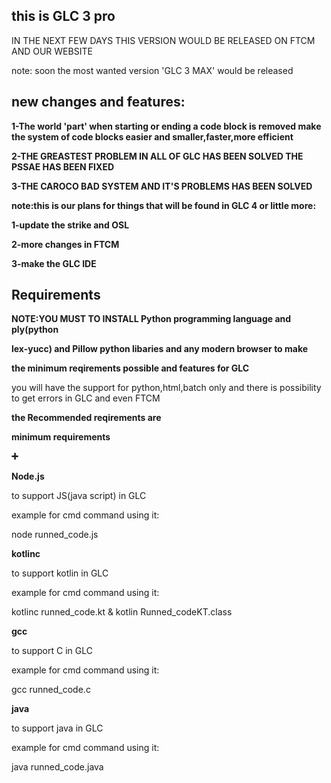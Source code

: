 ## this is GLC 3 pro


IN THE NEXT FEW DAYS THIS VERSION WOULD BE RELEASED ON FTCM AND OUR WEBSITE


note: soon the most wanted version 'GLC 3 MAX' would be released


## new changes and features:


**1-The world 'part' when starting or ending a code block is removed make the system of code blocks easier and smaller,faster,more efficient**

**2-THE GREASTEST PROBLEM IN ALL OF GLC HAS BEEN SOLVED THE PSSAE HAS BEEN FIXED**

**3-THE CAROCO BAD SYSTEM AND IT'S PROBLEMS HAS BEEN SOLVED**

**note:this is our plans for things that will be found in GLC 4 or little more:**

**1-update the strike and OSL**

**2-more changes in FTCM**

**3-make the GLC IDE**

## Requirements
**NOTE:YOU MUST TO INSTALL Python programming language and ply(python**


**lex-yucc) and Pillow python libaries and any modern browser to make**


**the minimum reqirements possible and features for GLC**

you will have the support for python,html,batch only and there is possibility to get errors in GLC and even FTCM

**the Recommended reqirements are**

**minimum requirements**

**➕**

**Node.js**


to support JS(java script) in GLC


example for cmd command using it:


node runned_code.js


**kotlinc**


to support kotlin in GLC


example for cmd command using it:


kotlinc runned_code.kt & kotlin Runned_codeKT.class


**gcc**


to support C in GLC


example for cmd command using it:


gcc runned_code.c


**java**


to support java in GLC


example for cmd command using it:


java runned_code.java
